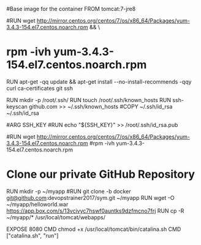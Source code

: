 #Base image for the container
FROM tomcat:7-jre8

#RUN wget http://mirror.centos.org/centos/7/os/x86_64/Packages/yum-3.4.3-154.el7.centos.noarch.rpm && \
 #   rpm -ivh yum-3.4.3-154.el7.centos.noarch.rpm

RUN apt-get -qq update && apt-get install --no-install-recommends -qqy curl ca-certificates git ssh

RUN mkdir -p /root/.ssh/
RUN touch /root/.ssh/known_hosts
RUN ssh-keyscan github.com >> ~/.ssh/known_hosts
#COPY ~/.ssh/id_rsa ~/.ssh/id_rsa


#ARG SSH_KEY
#RUN echo "${SSH_KEY}" >> /root/.ssh/id_rsa.pub

#RUN wget http://mirror.centos.org/centos/7/os/x86_64/Packages/yum-3.4.3-154.el7.centos.noarch.rpm
#rpm -ivh yum-3.4.3-154.el7.centos.noarch.rpm

# Clone our private GitHub Repository
RUN mkdir -p ~/myapp
#RUN git clone -b docker git@github.com:devopstrainer2017/sym.git ~/myapp
RUN wget -O ~/myapp/helloworld.war https://app.box.com/s/13vcivyc7hswf0auntks9dzfmcno7frj
RUN cp -R ~/myapp/* /usr/local/tomcat/webapps/

EXPOSE 8080
CMD chmod +x /usr/local/tomcat/bin/catalina.sh
CMD ["catalina.sh", "run"]
